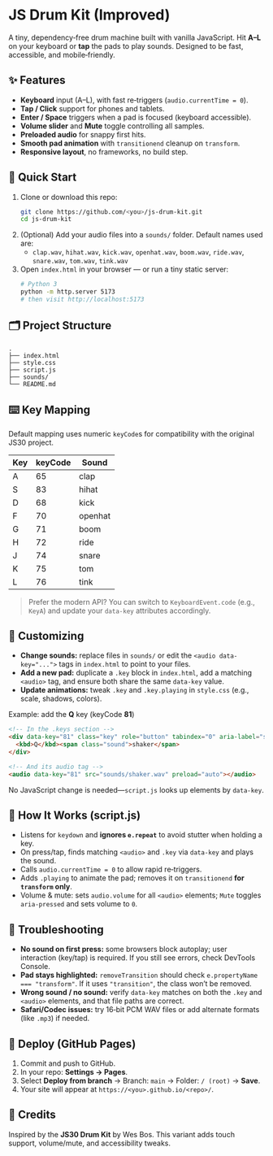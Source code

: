 # JS Drum Kit (Improved)

A tiny, dependency‑free drum machine built with vanilla JavaScript. Hit **A–L** on your keyboard or **tap** the pads to play sounds. Designed to be fast, accessible, and mobile‑friendly.

## ✨ Features
- **Keyboard** input (A–L), with fast re‑triggers (`audio.currentTime = 0`).
- **Tap / Click** support for phones and tablets.
- **Enter / Space** triggers when a pad is focused (keyboard accessible).
- **Volume slider** and **Mute** toggle controlling all samples.
- **Preloaded audio** for snappy first hits.
- **Smooth pad animation** with `transitionend` cleanup on `transform`.
- **Responsive layout**, no frameworks, no build step.

## 🧩 Quick Start
1. Clone or download this repo:
   ```bash
   git clone https://github.com/<you>/js-drum-kit.git
   cd js-drum-kit
   ```
2. (Optional) Add your audio files into a `sounds/` folder. Default names used are:
   - `clap.wav`, `hihat.wav`, `kick.wav`, `openhat.wav`, `boom.wav`, `ride.wav`, `snare.wav`, `tom.wav`, `tink.wav`
3. Open `index.html` in your browser — or run a tiny static server:
   ```bash
   # Python 3
   python -m http.server 5173
   # then visit http://localhost:5173
   ```

## 🗂️ Project Structure
```
.
├── index.html
├── style.css
├── script.js
├── sounds/               
└── README.md
```

## ⌨️ Key Mapping
Default mapping uses numeric `keyCode`s for compatibility with the original JS30 project.

| Key | keyCode | Sound    |
|-----|---------|----------|
| A   | 65      | clap     |
| S   | 83      | hihat    |
| D   | 68      | kick     |
| F   | 70      | openhat  |
| G   | 71      | boom     |
| H   | 72      | ride     |
| J   | 74      | snare    |
| K   | 75      | tom      |
| L   | 76      | tink     |

> Prefer the modern API? You can switch to `KeyboardEvent.code` (e.g., `KeyA`) and update your `data-key` attributes accordingly.

## 🔧 Customizing
- **Change sounds:** replace files in `sounds/` or edit the `<audio data-key="...">` tags in `index.html` to point to your files.
- **Add a new pad:** duplicate a `.key` block in `index.html`, add a matching `<audio>` tag, and ensure both share the same `data-key` value.
- **Update animations:** tweak `.key` and `.key.playing` in `style.css` (e.g., scale, shadows, colors).

Example: add the **Q** key (keyCode **81**)
```html
<!-- In the .keys section -->
<div data-key="81" class="key" role="button" tabindex="0" aria-label="shaker (Q)">
  <kbd>Q</kbd><span class="sound">shaker</span>
</div>

<!-- And its audio tag -->
<audio data-key="81" src="sounds/shaker.wav" preload="auto"></audio>
```
No JavaScript change is needed—`script.js` looks up elements by `data-key`.

## 🧠 How It Works (script.js)
- Listens for `keydown` and **ignores `e.repeat`** to avoid stutter when holding a key.
- On press/tap, finds matching `<audio>` and `.key` via `data-key` and plays the sound.
- Calls `audio.currentTime = 0` to allow rapid re‑triggers.
- Adds `.playing` to animate the pad; removes it on `transitionend` **for `transform` only**.
- Volume & mute: sets `audio.volume` for all `<audio>` elements; `Mute` toggles `aria-pressed` and sets volume to `0`.

## 🧪 Troubleshooting
- **No sound on first press:** some browsers block autoplay; user interaction (key/tap) is required. If you still see errors, check DevTools Console.
- **Pad stays highlighted:** `removeTransition` should check `e.propertyName === "transform"`. If it uses `"transition"`, the class won’t be removed.
- **Wrong sound / no sound:** verify `data-key` matches on both the `.key` and `<audio>` elements, and that file paths are correct.
- **Safari/Codec issues:** try 16‑bit PCM WAV files or add alternate formats (like `.mp3`) if needed.

## 🚀 Deploy (GitHub Pages)
1. Commit and push to GitHub.
2. In your repo: **Settings → Pages**.
3. Select **Deploy from branch** → Branch: `main` → Folder: `/ (root)` → **Save**.
4. Your site will appear at `https://<you>.github.io/<repo>/`.

## 🙌 Credits
Inspired by the **JS30 Drum Kit** by Wes Bos. This variant adds touch support, volume/mute, and accessibility tweaks.
